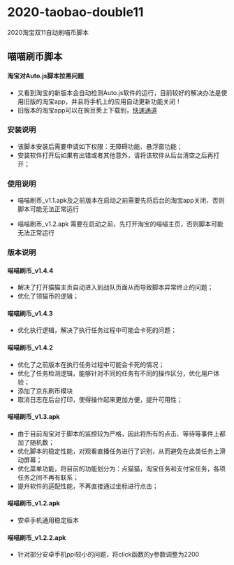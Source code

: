 # 2020-taobao-double11
2020淘宝双11自动刷喵币脚本

## 喵喵刷币脚本

#### 淘宝对Auto.js脚本拉黑问题
- 又看到淘宝的新版本会自动检测Auto.js软件的运行，目前较好的解决办法是使用旧版的淘宝app，并且将手机上的应用自动更新功能关闭！
- 旧版本的淘宝app可以在豌豆荚上下载到，[快速通道](https://www.wandoujia.com/apps/32267/history)

### 安装说明

- 该脚本安装后需要申请如下权限：无障碍功能、悬浮窗功能；
- 安装软件打开后如果有出错或者其他意外，请将该软件从后台清空之后再打开；

### 使用说明

- 喵喵刷币_v1.1.apk及之前版本在启动之前需要先将后台的淘宝app关闭，否则脚本可能无法正常运行

- 喵喵刷币_v1.2.apk 需要在启动之前，先打开淘宝的喵喵主页，否则脚本可能无法正常运行

### 版本说明
#### 喵喵刷币_v1.4.4
- 解决了打开猫猫主页自动进入到战队页面从而导致脚本异常终止的问题；
- 优化了领猫币的逻辑；

#### 喵喵刷币_v1.4.3
- 优化执行逻辑，解决了执行任务过程中可能会卡死的问题；

#### 喵喵刷币_v1.4.2
- 优化了之前版本在执行任务过程中可能会卡死的情况；
- 优化了任务检测逻辑，能够针对不同的任务有不同的操作区分，优化用户体验；
- 添加了京东刷币模块
- 取消日志在后台打印，使得操作起来更加方便，提升可用性；

#### 喵喵刷币_v1.3.apk
- 由于目前淘宝对于脚本的监控较为严格，因此将所有的点击、等待等事件上都加了随机数；
- 优化脚本的稳定性能，对观看直播任务进行了识别，从而避免在此类任务上滑动屏幕；
- 优化菜单功能，将目前的功能划分为：点猫猫，淘宝任务和支付宝任务，各项任务之间不再有联系；
- 提升软件的适配性能，不再直接通过坐标进行点击；

#### 喵喵刷币_v1.2.apk 
- 安卓手机通用稳定版本

#### 喵喵刷币_v1.2.2.apk 
- 针对部分安卓手机ppi较小的问题，将click函数的y参数调整为2200

  
